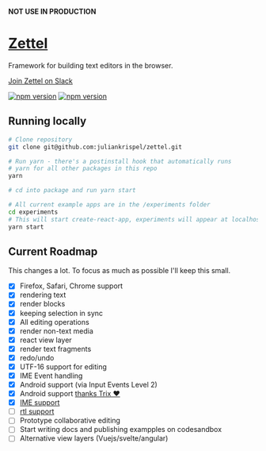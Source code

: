 __NOT USE IN PRODUCTION__

# [Zettel](http://zettel.software/)


Framework for building text editors in the browser.

[Join Zettel on Slack](https://join.slack.com/t/zetteljs/shared_invite/enQtNzk4NjM5Njc0Nzg5LTI2ZTljZTMwY2JjMmFkOWM3Yzk5YjdlODgxZWIwMzc5YmE4MGQ1MjViZjUxMmUxZmZjNmY3OTljOWRiMmNmZjg)

[![npm version](https://badge.fury.io/js/%40zettel%2Fcore.svg)](https://badge.fury.io/js/%40zettel%2Fcore)
[![npm version](https://badge.fury.io/js/%40zettel%2Freact.svg)](https://badge.fury.io/js/%40zettel%2Freact)

## Running locally

```bash
# Clone repository
git clone git@github.com:juliankrispel/zettel.git

# Run yarn - there's a postinstall hook that automatically runs
# yarn for all other packages in this repo
yarn

# cd into package and run yarn start

# All current example apps are in the /experiments folder
cd experiments
# This will start create-react-app, experiments will appear at localhost:3000
yarn start
```

## Current Roadmap

This changes a lot. To focus as much as possible I'll keep this small.

- [x] Firefox, Safari, Chrome support
- [x] rendering text
- [x] render blocks
- [x] keeping selection in sync
- [x] All editing operations
- [x] render non-text media
- [x] react view layer
- [x] render text fragments
- [x] redo/undo
- [x] UTF-16 support for editing
- [x] IME Event handling
- [x] Android support (via Input Events Level 2)
- [x] Android support [thanks Trix ❤️](https://github.com/basecamp/trix/blob/master/src/trix/controllers/level_2_input_controller.coffee)
- [x] [IME support](https://developer.mozilla.org/en-US/docs/Mozilla/IME_handling_guide)
- [ ] [rtl support](https://github.com/juliankrispel/zettel/issues/8)
- [ ] Prototype collaborative editing
- [ ] Start writing docs and publishing exampples on codesandbox
- [ ] Alternative view layers (Vuejs/svelte/angular)
